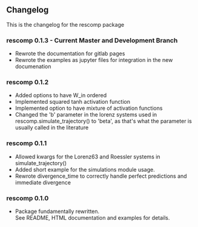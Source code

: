 ## Changelog

This is the changelog for the rescomp package

### rescomp 0.1.3 - Current Master and Development Branch

* Rewrote the documentation for gitlab pages
* Rewrote the examples as jupyter files for integration in the new documenation

### rescomp 0.1.2

* Added options to have W_in ordered 
* Implemented squared tanh activation function
* Implemented option to have mixture of activation functions
* Changed the 'b' parameter in the lorenz systems used in 
  rescomp.simulate_trajectory() to 'beta', as that's what the parameter is 
  usually called in the literature

### rescomp 0.1.1

* Allowed kwargs for the Lorenz63 and Roessler systems in simulate_trajectory()
* Added short example for the simulations module usage.
* Rewrote divergence_time to correctly handle perfect predictions and 
  immediate divergence


### rescomp 0.1.0

* Package fundamentally rewritten.  
  See README, HTML documentation and examples for details.

